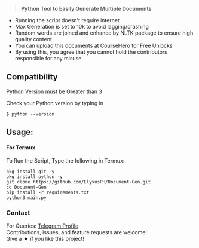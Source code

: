 > **Python Tool to Easily Generate Multiple Documents**


- Running the script doesn't require internet
- Max Generation is set to 10k to avoid lagging/crashing
- Random words are joined and enhance by NLTK package to ensure high quality content
- You can upload this documents at CourseHero for Free Unlocks
- By using this, you agree that you cannot hold the contributors responsible for any misuse

## Compatibility

Python Version must be Greater than 3

Check your Python version by typing in
```shell script
$ python --version
```

## Usage:

#### For Termux

To Run the Script, Type the following in Termux:
```shell script
pkg install git -y 
pkg install python -y 
git clone https://github.com/ElyxusPH/Document-Gen.git
cd Document-Gen
pip install -r requirements.txt
python3 main.py
```

### Contact

For Queries: [Telegram Profile](https://t.me/ElyxusPH)  
Contributions, issues, and feature requests are welcome!  
Give a ★ if you like this project!
